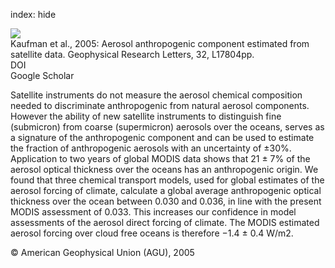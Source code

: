 index: hide

<div class="Citation">
    <div class="Citation-thumb CitationThumb-linked"  data-href="https://doi.org/10.1029/2005gl023125">
      <img src="https://static.claimspace.cloud/climate-study-static/refs/thumbs/7/Kaufman_et_al_2005-thumb.png" />
    </div>

  <div class="Citation-body">
    <div class="Citation-text">Kaufman et al., 2005: Aerosol anthropogenic component estimated from satellite data. <span class="Article-journal">Geophysical Research Letters, </span><span class="Article-volume">32, </span>L17804pp.</div>
    <div class="Citation-links">
      <div class="CitationLink" data-href="https://doi.org/10.1029/2005gl023125">
        <div class="CitationLink-icon CitationLink-Doi"></div>
        <div class="CitationLink-text">DOI</div>
      </div>
      <div class="CitationLink" data-href="https://scholar.google.com/scholar?q=10.1029/2005gl023125">
        <div class="CitationLink-icon CitationLink-Scholar"></div>
        <div class="CitationLink-text">Google Scholar</div>
      </div>
    </div>
  </div>
</div>

Satellite instruments do not measure the aerosol chemical composition needed to discriminate anthropogenic from natural aerosol components. However the ability of new satellite instruments to distinguish fine (submicron) from coarse (supermicron) aerosols over the oceans, serves as a signature of the anthropogenic component and can be used to estimate the fraction of anthropogenic aerosols with an uncertainty of ±30%. Application to two years of global MODIS data shows that 21 ± 7% of the aerosol optical thickness over the oceans has an anthropogenic origin. We found that three chemical transport models, used for global estimates of the aerosol forcing of climate, calculate a global average anthropogenic optical thickness over the ocean between 0.030 and 0.036, in line with the present MODIS assessment of 0.033. This increases our confidence in model assessments of the aerosol direct forcing of climate. The MODIS estimated aerosol forcing over cloud free oceans is therefore −1.4 ± 0.4 W/m2.

<div class="Citation-copy">
&copy; American Geophysical Union (AGU), 2005
</div>